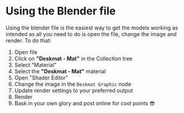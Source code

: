 # Using the Blender file

Using the blender file is the easiest way to get the models working as intended as all you need to do is open the file, change the image and render. To do that:

1. Open file
2. Click on **"Deskmat - Mat"** in the Collection tree
3. Select "Material"
4. Select the **"Deskmat - Mat"** material
5. Open "Shader Editor"
6. Change the image in the `Deskmat Graphic` node
7. Update render settings to your preferred output
8. Render
9. Bask in your own glory and post online for cool points 😎

